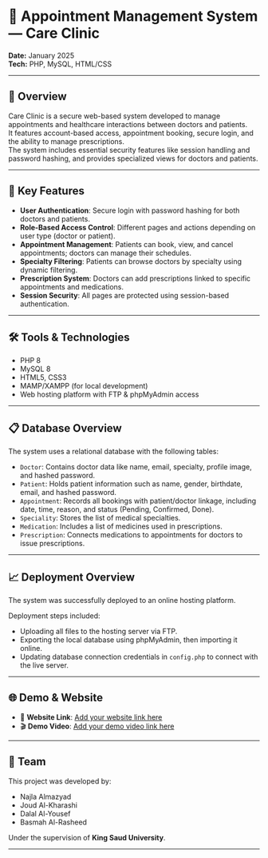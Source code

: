 # 🏥 Appointment Management System — Care Clinic

**Date:** January 2025  
**Tech:** PHP, MySQL, HTML/CSS

---

## 🎯 Overview

Care Clinic is a secure web-based system developed to manage appointments and healthcare interactions between doctors and patients.  
It features account-based access, appointment booking, secure login, and the ability to manage prescriptions.  
The system includes essential security features like session handling and password hashing, and provides specialized views for doctors and patients.

---

## 🌟 Key Features

- **User Authentication**: Secure login with password hashing for both doctors and patients.  
- **Role-Based Access Control**: Different pages and actions depending on user type (doctor or patient).  
- **Appointment Management**: Patients can book, view, and cancel appointments; doctors can manage their schedules.  
- **Specialty Filtering**: Patients can browse doctors by specialty using dynamic filtering.  
- **Prescription System**: Doctors can add prescriptions linked to specific appointments and medications.  
- **Session Security**: All pages are protected using session-based authentication.

---

## 🛠 Tools & Technologies

- PHP 8  
- MySQL 8  
- HTML5, CSS3  
- MAMP/XAMPP (for local development)  
- Web hosting platform with FTP & phpMyAdmin access

---

## 📋 Database Overview

The system uses a relational database with the following tables:

- `Doctor`: Contains doctor data like name, email, specialty, profile image, and hashed password.  
- `Patient`: Holds patient information such as name, gender, birthdate, email, and hashed password.  
- `Appointment`: Records all bookings with patient/doctor linkage, including date, time, reason, and status (Pending, Confirmed, Done).  
- `Speciality`: Stores the list of medical specialties.  
- `Medication`: Includes a list of medicines used in prescriptions.  
- `Prescription`: Connects medications to appointments for doctors to issue prescriptions.

---

## 📈 Deployment Overview

The system was successfully deployed to an online hosting platform.

Deployment steps included:

- Uploading all files to the hosting server via FTP.  
- Exporting the local database using phpMyAdmin, then importing it online.  
- Updating database connection credentials in `config.php` to connect with the live server.

---

## 🌐 Demo & Website

- 🔗 **Website Link**: [Add your website link here](#)  
- 🎬 **Demo Video**: [Add your demo video link here](#)

---

## 👥 Team

This project was developed by:

- Najla Almazyad  
- Joud Al-Kharashi  
- Dalal Al-Yousef  
- Basmah Al-Rasheed  

Under the supervision of **King Saud University**.

---
